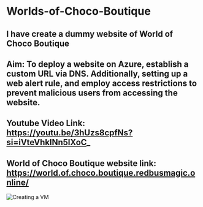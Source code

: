 # Worlds-of-Choco-Boutique
I have create a dummy website of World of Choco Boutique
-----------------------------------------------------------------------------------------------
Aim: To deploy a website on Azure, establish a custom URL via DNS. Additionally, setting up a web alert rule, and employ access restrictions to prevent malicious users from accessing the website.
----------------------------------------------
Youtube Video Link:
https://youtu.be/3hUzs8cpfNs?si=iVteVhklNn5lXoC_
----------------------------------------------------------------------------------------------------------------------------------
World of Choco Boutique website link:
https://world.of.choco.boutique.redbusmagic.online/
---------------------------------------------------
![Creating a VM](https://github.com/Shahira-Ansari/Worlds-of-Choco-Boutique/assets/144965488/51e9a623-3aca-44ca-96be-ccdc627b0ae6)

